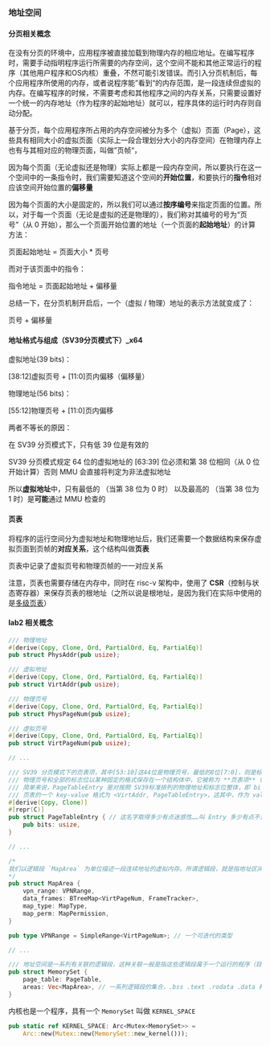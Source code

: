 ### 地址空间

#### 分页相关概念

在没有分页的环境中，应用程序被直接加载到物理内存的相应地址。在编写程序时，需要手动指明程序运行所需要的内存空间，这个空间不能和其他正常运行的程序（其他用户程序和OS内核）重叠，不然可能引发错误。而引入分页机制后，每个应用程序所使用的内存，或者说程序能”看到“的内存范围，是一段连续但虚拟的内存。在编写程序的时候，不需要考虑和其他程序之间的内存关系，只需要设置好一个统一的内存地址（作为程序的起始地址）就可以，程序具体的运行时内存则自动分配。

基于分页，每个应用程序所占用的内存空间被分为多个（虚拟）页面（Page），这些具有相同大小的虚拟页面（实际上一段合理划分大小的内存空间）在物理内存上也有与其相对应的物理页面，叫做”页帧“，

因为每个页面（无论虚拟还是物理）实际上都是一段内存空间，所以要执行在这一个空间中的一条指令时，我们需要知道这个空间的**开始位置**，和要执行的**指令**相对应该空间开始位置的**偏移量**

因为每个页面的大小是固定的，所以我们可以通过**按序编号**来指定页面的位置。所以，对于每一个页面（无论是虚拟的还是物理的），我们称对其编号的号为“页号”（从 0 开始），那么一个页面开始位置的地址（一个页面的**起始地址**）的计算方法：

页面起始地址 = 页面大小 * 页号

而对于该页面中的指令：

指令地址 = 页面起始地址 + 偏移量

总结一下，在分页机制开启后，一个（虚拟 / 物理）地址的表示方法就变成了：

页号 + 偏移量

#### 地址格式与组成（SV39分页模式下）_x64

虚拟地址(39 bits)：

[38:12]虚拟页号 + [11:0]页内偏移（偏移量）

物理地址(56 bits)：

[55:12]物理页号 + [11:0]页内偏移

两者不等长的原因：

在 SV39 分页模式下，只有低 39 位是有效的

SV39 分页模式规定 64 位的虚拟地址的 [63:39] 位必须和第 38 位相同（从 0 位开始计算）否则 MMU 会直接将判定为非法虚拟地址

所以**虚拟地址**中，只有最低的  （当第 38 位为 0 时） 以及最高的  （当第 38 位为 1 时）是**可能**通过 MMU 检查的



#### 页表

将程序的运行空间分为虚拟地址和物理地址后，我们还需要一个数据结构来保存虚拟页面到页帧的**对应关系**，这个结构叫做**页表**

页表中记录了虚拟页号和物理页帧的一一对应关系

注意，页表也需要存储在内存中，同时在 risc-v 架构中，使用了 **CSR**（控制与状态寄存器）来保存页表的根地址（之所以说是根地址，是因为我们在实际中使用的是[多级页表](https://blog.csdn.net/ibless/article/details/81275009)）


#### lab2 相关概念

```rust
/// 物理地址
#[derive(Copy, Clone, Ord, PartialOrd, Eq, PartialEq)]
pub struct PhysAddr(pub usize); 

/// 虚拟地址
#[derive(Copy, Clone, Ord, PartialOrd, Eq, PartialEq)]
pub struct VirtAddr(pub usize);

/// 物理页号
#[derive(Copy, Clone, Ord, PartialOrd, Eq, PartialEq)]
pub struct PhysPageNum(pub usize);

/// 虚拟页号
#[derive(Copy, Clone, Ord, PartialOrd, Eq, PartialEq)]
pub struct VirtPageNum(pub usize);

// ...

/// SV39 分页模式下的页表项，其中[53:10]这44位是物理页号，最低的8位[7:0]，则是标志位
/// 物理页号和全部的标志位以某种固定的格式保存在一个结构体中，它被称为 **页表项** (PTE, Page Table Entry) ，其是利用虚拟页号在页表中查到的结果。
/// 简单来说，PageTableEntry 是对按照 SV39标准排列的物理地址和标志位整体，即 bits 字段，的包装
/// 页表的一个 key-value 格式为 <VirtAddr, PageTableEntry>，这其中，作为 value 的 PageTableEntry 就是虚拟地址 VirtAddr 对应的物理地址和标志位的包装
#[derive(Copy, Clone)]
#[repr(C)]
pub struct PageTableEntry { // 这名字取得多少有点迷惑性……叫 Entry 多少有点不合适= 。=
    pub bits: usize,
}

// ...

/*
我们以逻辑段 `MapArea` 为单位描述一段连续地址的虚拟内存。所谓逻辑段，就是指地址区间中的一段实际可用的地址连续的虚拟地址区间，该区间内包含的所有虚拟页面都以一种相同的方式映射到物理页帧，具有可读/可写/可执行等属性
*/
pub struct MapArea {
    vpn_range: VPNRange,
    data_frames: BTreeMap<VirtPageNum, FrameTracker>,
    map_type: MapType,
    map_perm: MapPermission,
}

pub type VPNRange = SimpleRange<VirtPageNum>; // 一个可迭代的类型

// ...

/// 地址空间是一系列有关联的逻辑段，这种关联一般是指这些逻辑段属于一个运行的程序（目前把一个运行的程序称为任务，后续会称为进程）
pub struct MemorySet {
    page_table: PageTable,
    areas: Vec<MapArea>, // 一系列逻辑段的集合，.bss .text .rodata .data 构成一个程序
}
```

内核也是一个程序，具有一个 `MemorySet` 叫做 `KERNEL_SPACE`
```rust
pub static ref KERNEL_SPACE: Arc<Mutex<MemorySet>> =
    Arc::new(Mutex::new(MemorySet::new_kernel()));

```


